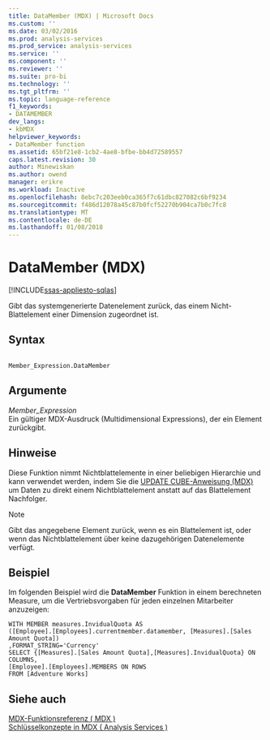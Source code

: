 ```yaml
---
title: DataMember (MDX) | Microsoft Docs
ms.custom: ''
ms.date: 03/02/2016
ms.prod: analysis-services
ms.prod_service: analysis-services
ms.service: ''
ms.component: ''
ms.reviewer: ''
ms.suite: pro-bi
ms.technology: ''
ms.tgt_pltfrm: ''
ms.topic: language-reference
f1_keywords:
- DATAMEMBER
dev_langs:
- kbMDX
helpviewer_keywords:
- DataMember function
ms.assetid: 65bf21e8-1cb2-4ae8-bfbe-bb4d72589557
caps.latest.revision: 30
author: Minewiskan
ms.author: owend
manager: erikre
ms.workload: Inactive
ms.openlocfilehash: 8ebc7c203eeb0ca365f7c61dbc827082c6bf9234
ms.sourcegitcommit: f486d12078a45c87b0fcf52270b904ca7b0c7fc8
ms.translationtype: MT
ms.contentlocale: de-DE
ms.lasthandoff: 01/08/2018
---
```

# <a name="datamember-mdx"></a>DataMember (MDX)
[!INCLUDE[ssas-appliesto-sqlas](../includes/ssas-appliesto-sqlas.md)]

  Gibt das systemgenerierte Datenelement zurück, das einem Nicht-Blattelement einer Dimension zugeordnet ist.  
  
## <a name="syntax"></a>Syntax  
  
```  
  
Member_Expression.DataMember  
```  
  
## <a name="arguments"></a>Argumente  
 *Member_Expression*  
 Ein gültiger MDX-Ausdruck (Multidimensional Expressions), der ein Element zurückgibt.  
  
## <a name="remarks"></a>Hinweise  
 Diese Funktion nimmt Nichtblattelemente in einer beliebigen Hierarchie und kann verwendet werden, indem Sie die [UPDATE CUBE-Anweisung (MDX)](../mdx/mdx-data-manipulation-update-cube.md) um Daten zu direkt einem Nichtblattelement anstatt auf das Blattelement Nachfolger.  
  
> [!NOTE]  
>  Gibt das angegebene Element zurück, wenn es ein Blattelement ist, oder wenn das Nichtblattelement über keine dazugehörigen Datenelemente verfügt.  
  
## <a name="example"></a>Beispiel  
 Im folgenden Beispiel wird die **DataMember** Funktion in einem berechneten Measure, um die Vertriebsvorgaben für jeden einzelnen Mitarbeiter anzuzeigen:  
  
```  
WITH MEMBER measures.InvidualQuota AS   
([Employee].[Employees].currentmember.datamember, [Measures].[Sales Amount Quota])  
,FORMAT_STRING='Currency'  
SELECT {[Measures].[Sales Amount Quota],[Measures].InvidualQuota} ON COLUMNS,  
[Employee].[Employees].MEMBERS ON ROWS  
FROM [Adventure Works]  
```  
  
## <a name="see-also"></a>Siehe auch  
 [MDX-Funktionsreferenz &#40; MDX &#41;](../mdx/mdx-function-reference-mdx.md)   
 [Schlüsselkonzepte in MDX &#40; Analysis Services &#41;](../analysis-services/multidimensional-models/mdx/key-concepts-in-mdx-analysis-services.md)  
  
  
